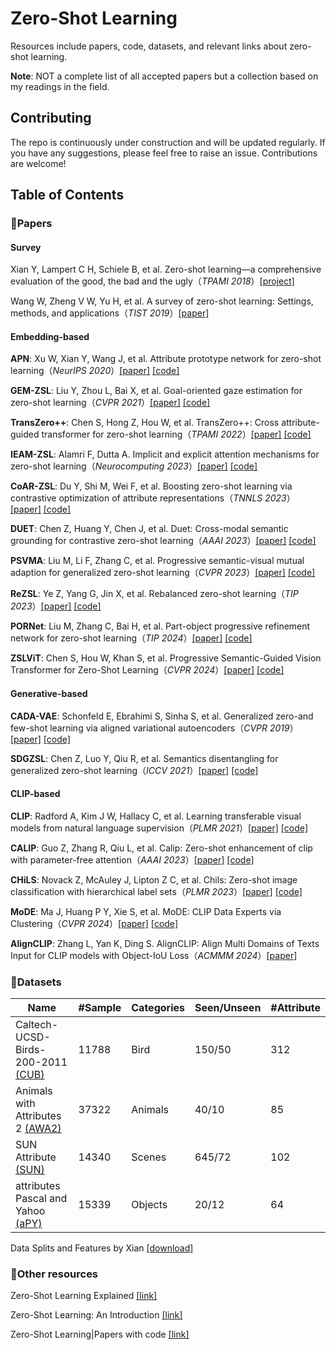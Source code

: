 # Zero-Shot Learning

Resources include papers, code, datasets, and relevant links about zero-shot learning. 

**Note**: NOT a complete list of all accepted papers but a collection based on my readings in the field.



## Contributing

The repo is continuously under construction and will be updated regularly. If you have any suggestions, please feel free to raise an issue.  Contributions are welcome!



## Table of Contents

### :page_with_curl:Papers

#### Survey

Xian Y, Lampert C H, Schiele B, et al. Zero-shot learning—a comprehensive evaluation of the good, the bad and the ugly（*TPAMI 2018*）[[project]](https://www.mpi-inf.mpg.de/departments/computer-vision-and-machine-learning/research/zero-shot-learning/zero-shot-learning-the-good-the-bad-and-the-ugly/)

Wang W, Zheng V W, Yu H, et al. A survey of zero-shot learning: Settings, methods, and applications（*TIST 2019*）[[paper]](https://dl.acm.org/doi/abs/10.1145/3293318)

#### Embedding-based

**APN**: Xu W, Xian Y, Wang J, et al. Attribute prototype network for zero-shot learning（*NeurIPS 2020*）[[paper]](https://papers.nips.cc/paper/2020/file/fa2431bf9d65058fe34e9713e32d60e6-Paper.pdf) [[code]](https://github.com/wenjiaXu/APN-ZSL)

**GEM-ZSL**: Liu Y, Zhou L, Bai X, et al. Goal-oriented gaze estimation for zero-shot learning（*CVPR 2021*）[[paper]](https://openaccess.thecvf.com/content/CVPR2021/papers/Liu_Goal-Oriented_Gaze_Estimation_for_Zero-Shot_Learning_CVPR_2021_paper.pdf) [[code]](https://github.com/osierboy/GEM-ZSL)

**TransZero++**: Chen S, Hong Z, Hou W, et al. TransZero++: Cross attribute-guided transformer for zero-shot learning（*TPAMI 2022*）[[paper]](https://ieeexplore.ieee.org/document/9987664) [[code]](https://github.com/shiming-chen/TransZero_pp)

**IEAM-ZSL**: Alamri F, Dutta A. Implicit and explicit attention mechanisms for zero-shot learning（*Neurocomputing 2023*）[[paper]](https://www.sciencedirect.com/science/article/abs/pii/S0925231223002291) [[code]](https://github.com/faisalalamri0/ieam-zsl)

**CoAR-ZSL**: Du Y, Shi M, Wei F, et al. Boosting zero-shot learning via contrastive optimization of attribute representations（*TNNLS 2023*）[[paper]](https://arxiv.org/pdf/2207.03824) [[code]](https://github.com/dyabel/CoAR-ZSL)

**DUET**: Chen Z, Huang Y, Chen J, et al. Duet: Cross-modal semantic grounding for contrastive zero-shot learning（*AAAI 2023*）[[paper]](https://arxiv.org/pdf/2207.01328) [[code]](https://github.com/zjukg/DUET)

**PSVMA**: Liu M, Li F, Zhang C, et al. Progressive semantic-visual mutual adaption for generalized zero-shot learning（*CVPR 2023*）[[paper]](https://openaccess.thecvf.com/content/CVPR2023/papers/Liu_Progressive_Semantic-Visual_Mutual_Adaption_for_Generalized_Zero-Shot_Learning_CVPR_2023_paper.pdf) [[code]](https://github.com/ManLiuCoder/PSVMA)

**ReZSL**: Ye Z, Yang G, Jin X, et al. Rebalanced zero-shot learning（*TIP 2023*）[[paper]](https://ieeexplore.ieee.org/abstract/document/10188601) [[code]](https://github.com/FouriYe/ReZSL-TIP23)

**PORNet**: Liu M, Zhang C, Bai H, et al. Part-object progressive refinement network for zero-shot learning（*TIP 2024*）[[paper]](https://ieeexplore.ieee.org/document/10471325) [[code]](https://github.com/ManLiuCoder/POPRNet)

**ZSLViT**: Chen S, Hou W, Khan S, et al. Progressive Semantic-Guided Vision Transformer for Zero-Shot Learning（*CVPR 2024*）[[paper]](https://openaccess.thecvf.com/content/CVPR2024/papers/Chen_Progressive_Semantic-Guided_Vision_Transformer_for_Zero-Shot_Learning_CVPR_2024_paper.pdf) [[code]](https://github.com/shiming-chen/ZSLViT)

#### Generative-based

**CADA-VAE**: Schonfeld E, Ebrahimi S, Sinha S, et al. Generalized zero-and few-shot learning via aligned variational autoencoders（*CVPR 2019*）[[paper]](https://arxiv.org/pdf/1812.01784.pdf) [[code]](https://github.com/edgarschnfld/CADA-VAE-PyTorch)

**SDGZSL**: Chen Z, Luo Y, Qiu R, et al. Semantics disentangling for generalized zero-shot learning（*ICCV 2021*）[[paper]](https://openaccess.thecvf.com/content/ICCV2021/papers/Chen_Semantics_Disentangling_for_Generalized_Zero-Shot_Learning_ICCV_2021_paper.pdf) [[code]](https://github.com/uqzhichen/SDGZSL)

#### CLIP-based

**CLIP**: Radford A, Kim J W, Hallacy C, et al. Learning transferable visual models from natural language supervision（*PLMR 2021*）[[paper]](https://proceedings.mlr.press/v139/radford21a/radford21a.pdf) [[code]](https://github.com/OpenAI/CLIP)

**CALIP**: Guo Z, Zhang R, Qiu L, et al. Calip: Zero-shot enhancement of clip with parameter-free attention（*AAAI 2023*）[[paper]](https://arxiv.org/pdf/2209.14169) [[code]](https://github.com/ZiyuGuo99/CALIP)

**CHiLS**: Novack Z, McAuley J, Lipton Z C, et al. Chils: Zero-shot image classification with hierarchical label sets（*PLMR 2023*）[[paper]](https://proceedings.mlr.press/v202/novack23a/novack23a.pdf) [[code]](https://github.com/acmi-lab/CHILS)

**MoDE**: Ma J, Huang P Y, Xie S, et al. MoDE: CLIP Data Experts via Clustering（*CVPR 2024*）[[paper]](https://openaccess.thecvf.com/content/CVPR2024/papers/Ma_MoDE_CLIP_Data_Experts_via_Clustering_CVPR_2024_paper.pdf) [[code]](https://github.com/facebookresearch/MetaCLIP/tree/main/mode)

**AlignCLIP**: Zhang L, Yan K, Ding S. AlignCLIP: Align Multi Domains of Texts Input for CLIP models with Object-IoU Loss（*ACMMM 2024*）[[paper]](https://openreview.net/pdf?id=td6ndgRL6l)



### :file_folder:Datasets

| Name                                                         | #Sample | Categories | Seen/Unseen | #Attribute |
| ------------------------------------------------------------ | ------- | ---------- | ----------- | ---------- |
| Caltech-UCSD-Birds-200-2011 [(CUB)](http://www.vision.caltech.edu/datasets/cub_200_2011/) | 11788   | Bird       | 150/50      | 312        |
| Animals with Attributes 2 [(AWA2)](https://cvml.ista.ac.at/AwA2) | 37322   | Animals    | 40/10       | 85         |
| SUN Attribute [(SUN)](https://cs.brown.edu/~gmpatter/sunattributes.html) | 14340   | Scenes     | 645/72      | 102        |
| attributes Pascal and Yahoo [(aPY)](https://vision.cs.uiuc.edu/attributes/) | 15339   | Objects    | 20/12       | 64         |

Data Splits and Features by Xian [[download]](http://datasets.d2.mpi-inf.mpg.de/xian/xlsa17.zip)



### :link:Other resources

Zero-Shot Learning  Explained [[link]](https://encord.com/blog/zero-shot-learning-explained/)

Zero-Shot Learning: An Introduction [[link]](https://learnopencv.com/zero-shot-learning-an-introduction/)

Zero-Shot Learning|Papers with code [[link]](https://paperswithcode.com/task/zero-shot-learning)
